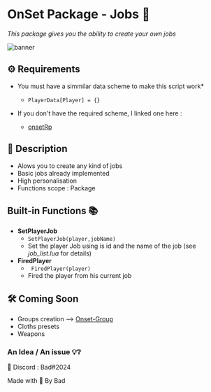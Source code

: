 # OnSet Package - Jobs 📎

*This package gives you the ability to create your own jobs*

![banner](https://i.imgur.com/co2crFM.png)

## ⚙️ Requirements 

* You must have a simmilar data scheme to make this script work* 
  * ``` PlayerData[Player] = {} ```

* If you don't have the required scheme, I linked one here :
  - [onsetRp](https://github.com/frederic2ec/onsetrp)

## 📝 Description 

* Alows you to create any kind of jobs
* Basic jobs already implemented
* High personalisation
* Functions scope : Package

## Built-in Functions 📚

* **SetPlayerJob** 
  * ``` SetPlayerJob(player,jobName) ```
  * Set the player Job using is id and the name of the job (see *job_list.lua* for details)
* **FiredPlayer**
  * ``` FiredPlayer(player)```
  * Fired the player from his current job


## 🛠️ Coming Soon

* Groups creation --> [Onset-Group](https://github.com/Bad57/Onset-Groups)
* Cloths presets
* Weapons

### An Idea / An issue 💡❔

📮 Discord : Bad#2024


Made with 🖤 By Bad
